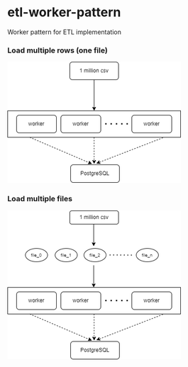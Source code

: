 # etl-worker-pattern
Worker pattern for ETL implementation

### Load multiple rows (one file)

![](misc/worker-one_files.png)

### Load multiple files

![](misc/worker-multiple_files.png)